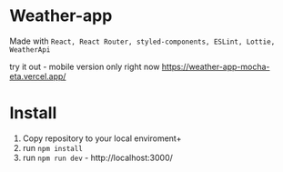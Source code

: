 # Weather-app

Made with `React, React Router, styled-components, ESLint, Lottie, WeatherApi`

try it out - mobile version only right now
https://weather-app-mocha-eta.vercel.app/

# Install

1. Copy repository to your local enviroment+
2. run `npm install`
3. run `npm run dev` - http://localhost:3000/
